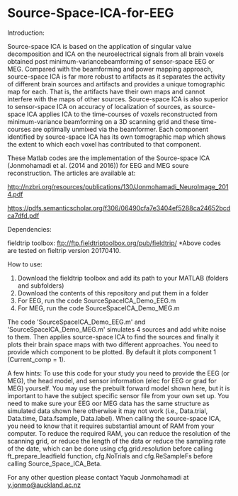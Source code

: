 # Source-Space-ICA-for-EEG
Introduction:

Source-space ICA is based on the application of singular value decomposition and ICA on the neuroelectrical signals from all brain voxels obtained post minimum-variancebeamforming of sensor-space EEG or MEG. Compared with the beamforming and power mapping approach, source-space ICA is far more robust to artifacts as it separates the activity of different brain sources and artifacts and provides a unique tomographic map for each. That is, the artifacts have their own maps and cannot interfere with the maps of other sources. Source-space ICA is also superior to sensor-space ICA on accuracy of localization of sources, as source-space ICA applies ICA to the time-courses of voxels reconstructed from minimum-variance beamforming on a 3D scanning grid and these time-
courses are optimally unmixed via the beamformer. Each component identified by source-space ICA has its own tomographic map which shows the extent to which each voxel has contributed to that component.

These Matlab codes are the implementation of the Source-space ICA (Jonmohamadi et al. (2014 and 2016)) for EEG and MEG soure reconstruction. 
The articles are available at:

http://nzbri.org/resources/publications/130/Jonmohamadi_NeuroImage_2014.pdf

https://pdfs.semanticscholar.org/f306/06490cfa7e3404ef5288ca24652bcdca7dfd.pdf

Dependencies:

fieldtrip toolbox: ftp://ftp.fieldtriptoolbox.org/pub/fieldtrip/
*Above codes are tested on fieltrip version 20170410.

How to use:

1) Download the fieldtrip toolbox and add its path to your MATLAB (folders and subfolders) 
2) Download the contents of this repository and put them in a folder
3) For EEG, run the code SourceSpaceICA_Demo_EEG.m
4) For MEG, run the code SourceSpaceICA_Demo_MEG.m

The code 'SourceSpaceICA_Demo_EEG.m' and 'SourceSpaceICA_Demo_MEG.m' simulates 4 sources and add white noise to them. Then applies source-space ICA to find the sources and finally it plots their brain space maps with two different approaches. You need to provide which component to be plotted. By default it plots component 1 (Current_comp = 1). 

A few hints:
To use this code for your study you need to provide the EEG (or MEG), the head model, and sensor information (elec for EEG or grad for MEG) yourself. 
You may use the prebuilt forward model shown here, but it is important to have the subject specific sensor file from your own set up. 
You need to make sure your EEG oor MEG data has the same structure as simulated data shown here otherwise it may not work (i.e., Data.trial, Data.time, Data.fsample, Data.label).
When calling the source-space ICA, you need to know that it requires substantial amount of RAM from your computer.
To reduce the required RAM, you can reduce the resolution of the scanning grid, or reduce the length of the data or reduce the sampling rate of the date, which can be done using cfg.grid.resolution before calling ft_prepare_leadfield function, cfg.NoTrials and cfg.ReSampleFs before calling Source_Space_ICA_Beta.

For any other question please contact Yaqub Jonmohamadi at y.jonmo@auckland.ac.nz
